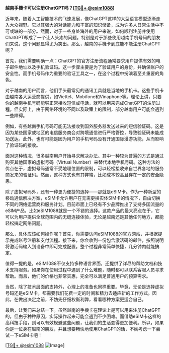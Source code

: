 **越南手機卡可以注册ChatGPT吗？[[TG💪+ @esim1088](https://t.me/s/esim1088)]**

近年来，随着人工智能技术的飞速发展，像ChatGPT这样的大型语言模型逐渐走入大众视野。它以其强大的对话能力和丰富的知识储备，成为许多人日常生活中不可或缺的一部分。然而，对于一些身处海外的用户来说，如何顺利注册并使用ChatGPT却成了一个让人头疼的问题。特别是对于那些使用越南手机号码的朋友们来说，这个问题显得尤为突出。那么，越南的手機卡到底能不能注册ChatGPT呢？

首先，我们需要明确一点：ChatGPT的官方注册流程通常要求用户提供有效的电子邮件地址以及手机验证码。这一步骤主要是为了验证用户的身份，并确保账户的安全性。而手机号码作为重要的验证工具之一，在这个过程中扮演着至关重要的角色。

对于越南的用户而言，他们手头最常见的通讯工具就是当地的手机卡。这些手机卡由越南各大运营商提供，如Viettel、Mobifone和Vinaphone等。理论上讲，只要你的越南手机号码能够正常接收短信或电话，就可以用来完成ChatGPT的注册过程。但实际上，由于网络环境的不同以及政策上的限制，部分越南用户可能会遇到一些障碍。

例如，有些越南手机号码可能无法接收到国外服务器发送过来的短信验证码。这是因为某些国家或地区的电信服务商会对跨境通信进行严格管控，导致验证码未能成功送达。此外，也有可能是因为用户的手机号码没有开通国际漫游功能，从而影响了验证码的接收。

面对这种情况，很多越南用户开始寻求解决办法。其中一种较为普遍的方式是通过购买其他国家的虚拟号码（Virtual Number）来替代本地手机号码。这种方法的优点在于，虚拟号码通常不受地理位置的限制，可以轻松接收来自世界各地的服务商发来的验证码。然而，这种方式也有其弊端，比如成本较高且存在一定的安全隐患。

除了虚拟号码外，还有一种更为便捷的选择——那就是eSIM卡。作为一种新型的移动通信解决方案，eSIM卡允许用户在无需更换实体SIM卡的情况下，自由切换不同的网络运营商和服务计划。目前市面上已经有不少品牌推出了支持多国流量的eSIM产品，比如eSIM1088就是一个不错的选择。这款产品的最大亮点在于，它可以为用户提供全球范围内的无缝连接体验，无论是越南还是其他任何地方，都能轻松搞定网络问题。

那么，具体应该如何操作呢？首先，你需要访问eSIM1088的官方网站，并根据提示完成账号注册和支付流程。接下来，你会收到一份包含激活码的邮件，按照说明将激活码输入到设备中即可完成配置。整个过程非常简单快捷，几分钟内就能搞定。

值得一提的是，eSIM1088不仅支持多种语言界面，还提供了详尽的帮助文档和技术支持服务。如果你在使用过程中遇到了什么难题，随时都可以联系客服人员寻求帮助。而且，他们的价格也非常实惠，完全可以满足普通用户的预算需求。

当然，除了技术层面的支持外，心理上的准备也同样重要。毕竟，无论是选择虚拟号码还是eSIM卡，都需要我们花费一定的时间和精力去适应新的工作方式。因此，在做出决定之前，不妨先仔细权衡利弊，看看哪种方案更适合自己。

最后，让我们来总结一下。虽然越南的手機卡在理论上是可以用来注册ChatGPT的，但由于种种原因，实际操作起来可能会遇到不少困难。而借助eSIM卡这样的高科技手段，则可以有效规避这些问题，让我们的生活变得更加便利。所以，如果你是一位身在越南的朋友，并且想要畅快地使用ChatGPT的话，不妨考虑一下尝试一下eSIM卡吧！

[[TG💪+ @esim1088](https://t.me/s/esim1088) ![Image](https://i.postimg.cc/4NQfJmqS/Snipaste-2025-05-13-00-14-12.png)]